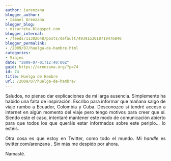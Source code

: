 ```yaml
---
author: iarenzana
blogger_author:
- Ismael Arenzana
blogger_blog:
- micarreta.blogspot.com
blogger_internal:
- /feeds/11302648/posts/default/4939153018719476840
blogger_permalink:
- /2009/07/huelga-de-hambre.html
categories:
- Viajes
date: "2009-07-01T12:40:00Z"
guid: https://arenzana.org/?p=74
id: 74
title: Huelga de Hambre
url: /2009/07/huelga-de-hambre/
---
```

<p style="text-align: justify;">
  Saludos, no pienso dar explicaciones de mi larga ausencia. Simplemente ha habido una falta de inspiración. Escribo para informar que mañana salgo de viaje rumbo a Ecuador, Colombia y Cuba. Desconozco si tendré acceso a internet en algún momento del viaje pero tengo motivos para creer que sí. Siendo este el caso, intentaré mantener este modo de comunicación abierto para que todos los que queráis estar informados sobre este periplo&#8230; lo estéis.
</p>

<p style="text-align: justify;">
  Otra cosa es que estoy en Twitter, como todo el mundo. Mi <i>handle</i> es twitter.com/arenzana . Sin más me despido por ahora.
</p>

<p style="text-align: justify;">
  Namasté.
</p>